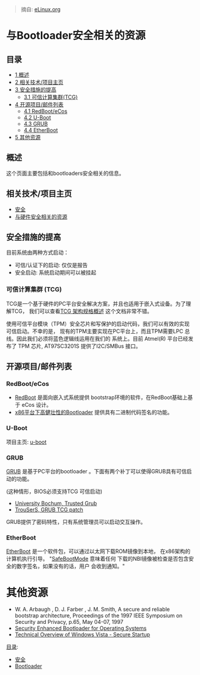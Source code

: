> 摘自: [eLinux.org](http://eLinux.org/Bootloader_Security_Resources "http://eLinux.org/Bootloader_Security_Resources")


# 与Bootloader安全相关的资源



## 目录

-   [1 概述](#overview)
-   [2 相关技术/项目主页](#technology-project-pages)
-   [3 安全措施的提高](#security-enhancements)
    -   [3.1 可信计算集群(TCG)](#trusted-computing-group-tcg)
-   [4 开源项目/邮件列表](#open-source-projects-mailing-lists)
    -   [4.1 RedBoot/eCos](#redboot-ecos)
    -   [4.2 U-Boot](#u-boot)
    -   [4.3 GRUB](#grub)
    -   [4.4 EtherBoot](#etherboot)
-   [5 其他资源](#other-resources)

## 概述

这个页面主要包括和bootloaders安全相关的信息。

## 相关技术/项目主页

-   [安全](http://eLinux.org/Security "Security")
-   [与硬件安全相关的资源](http://eLinux.org/Security_Hardware_Resources "Security Hardware Resources")

## 安全措施的提高

目前系统由两种方式启动：

-   可信/认证下的启动: 仅仅是报告
-   安全启动: 系统启动期间可以被挂起

### 可信计算集群 (TCG)

TCG是一个基于硬件的PC平台安全解决方案，并且也适用于嵌入式设备。为了理解TCG，
我们可以查看[TCG 架构规格概述](https://www.trustedcomputinggroup.org/groups/TCG_1_0_Architecture_Overview.pdf)
这个文档非常不错。

使用可信平台模块（TPM）安全芯片和写保护的启动代码，我们可以有效的实现可信启动。不幸的是，
现有的TPM主要实现在PC平台上，而且TPM需要LPC 总线。因此我们必须将蓝色逻辑线运用在我们的
系统上。目前 Atmel(R) 平台已经发布了 TPM 芯片, AT97SC3201S 提供了I2C/SMBus 接口。

## 开源项目/邮件列表

### RedBoot/eCos

-   [RedBoot](http://sources.redhat.com/redboot/) 是面向嵌入式系统提供
    bootstrap环境的软件，在RedBoot基础上基于 eCos 设计。
-   [x86平台下高健壮性的Bootloader](http://www.ece.uvic.ca/~ece499/2003a/group05/High%20Reliability%20Bootloader%20for%20x86%20-%20Final%20Report.htm)
    提供具有二进制代码签名的功能。

### U-Boot

项目主页: [u-boot](http://sourceforge.net/projects/u-boot/)

### GRUB

[GRUB](http://www.gnu.org/software/grub/) 是基于PC平台的bootloader
。下面有两个补丁可以使得GRUB具有可信启动的功能。

(这种情形，BIOS必须支持TCG 可信启动)

-   [University Bochum, Trusted
    Grub](http://www.prosec.rub.de/trusted_grub.html)
-   [TrouSerS, GRUB TCG
    patch](http://trousers.sourceforge.net/grub.html)

GRUB提供了密码特性，只有系统管理员可以启动交互操作。

### EtherBoot

[EtherBoot](http://www.etherboot.org/) 是一个软件包，可以通过以太网下载ROM镜像到本地，
在x86架构的计算机执行引导。
"[SafeBootMode](http://wiki.etherboot.org/pmwiki.php/Main/SafeBootMode)
意味着任何 下载的NBI镜像被检查是否包含安全的数字签名，如果没有的话，用户
会收到通知。"

# 其他资源

-   W. A. Arbaugh , D. J. Farber , J. M. Smith, A secure and reliable
    bootstrap architecture, Proceedings of the 1997 IEEE Symposium on
    Security and Privacy, p.65, May 04-07, 1997
-   [Security Enhanced Bootloader for Operating
    Systems](http://www.missl.cs.umd.edu/sebos.html)
-   [Technical Overview of Windows Vista - Secure
    Startup](http://www.microsoft.com/whdc/system/platform/pcdesign/secure-start_tech.mspx)


[目录](http://eLinux.org/Special:Categories "Special:Categories"):

-   [安全](http://eLinux.org/Category:Security "Category:Security")
-   [Bootloader](http://eLinux.org/Category:Bootloader "Category:Bootloader")

